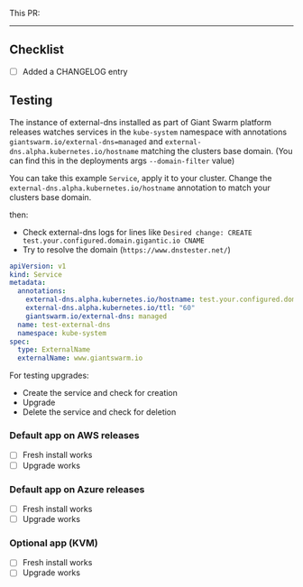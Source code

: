 <!--
@team-cabbage will be automatically requested for review once
this PR has been submitted.
-->

This PR:



---

## Checklist

- [ ] Added a CHANGELOG entry

## Testing

The instance of external-dns installed as part of Giant Swarm platform releases watches services in the `kube-system` namespace with annotations `giantswarm.io/external-dns=managed` and `external-dns.alpha.kubernetes.io/hostname` matching the clusters base domain. (You can find this in the deployments args `--domain-filter` value)

You can take this example `Service`, apply it to your cluster. Change the `external-dns.alpha.kubernetes.io/hostname` annotation to match your clusters base domain.

then:

- Check external-dns logs for lines like `Desired change: CREATE test.your.configured.domain.gigantic.io CNAME`
- Try to resolve the domain (`https://www.dnstester.net/`)

```yaml
apiVersion: v1
kind: Service
metadata:
  annotations:
    external-dns.alpha.kubernetes.io/hostname: test.your.configured.domain.gigantic.io
    external-dns.alpha.kubernetes.io/ttl: "60"
    giantswarm.io/external-dns: managed
  name: test-external-dns
  namespace: kube-system
spec:
  type: ExternalName
  externalName: www.giantswarm.io
```

For testing upgrades:

- Create the service and check for creation
- Upgrade
- Delete the service and check for deletion

### Default app on AWS releases

- [ ] Fresh install works
- [ ] Upgrade works

### Default app on Azure releases

- [ ] Fresh install works
- [ ] Upgrade works

### Optional app (KVM)

- [ ] Fresh install works
- [ ] Upgrade works
